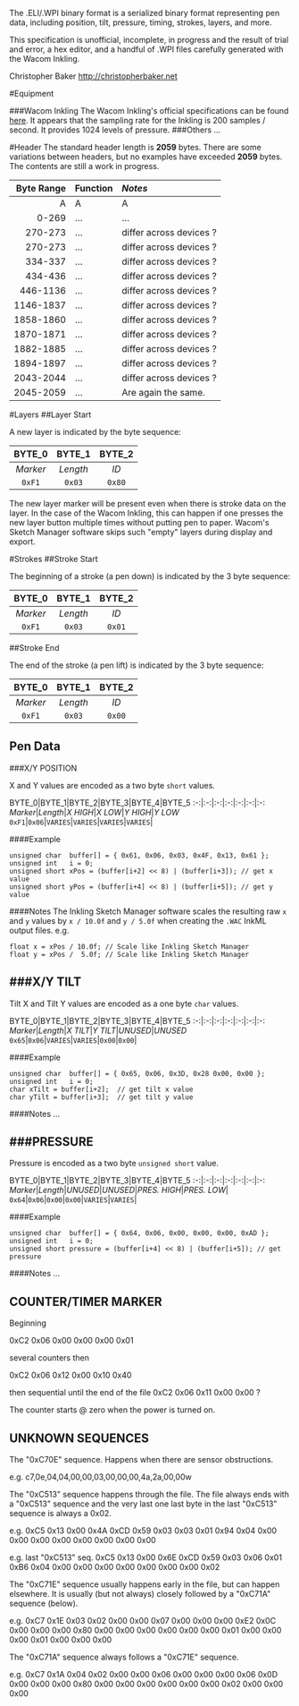 The .ELI/.WPI binary format is a serialized binary format representing pen data, including position, tilt, pressure, timing, strokes, layers, and more.

This specification is unofficial, incomplete, in progress and the result of trial and error, a hex editor, and a handful of .WPI files carefully generated with the Wacom Inkling.

Christopher Baker <http://christopherbaker.net>

#Equipment

###Wacom Inkling
The Wacom Inkling's official specifications can be found [here](http://www.wacom.com/en/Products/Inkling/Inkling-Technical-Specifics.aspx).  It appears that the sampling rate for the Inkling is 200 samples / second.  It provides 1024 levels of pressure.
###Others
…

#Header
The standard header length is **2059** bytes.  There are some variations between headers, but no examples have exceeded **2059** bytes.  The contents are still a work in progress.

|Byte Range|Function|_Notes_|
|-:|:-|:-|
|A|A|A|
|0-269|…|…|
|270-273|…|differ across devices ?|
|270-273|…|differ across devices ?|
|334-337|…|differ across devices ?|
|434-436|…|differ across devices ?|
|446-1136|…|differ across devices ?|
|1146-1837|…|differ across devices ?|
|1858-1860|…|differ across devices ?|
|1870-1871|…|differ across devices ?|
|1882-1885|…|differ across devices ?|
|1894-1897|…|differ across devices ?|
|2043-2044|…|differ across devices ?|
|2045-2059|…|Are again the same.|

#Layers
##Layer Start

A new layer is indicated by the byte sequence:


BYTE_0|BYTE_1|BYTE_2
:-:|:-:|:-:
*Marker*|*Length*|*ID*
`0xF1`|`0x03`|`0x80`


The new layer marker will be present even when there is stroke data on the layer.  In the case of the Wacom Inkling, this can happen if one presses the new layer button multiple times without putting pen to paper.  Wacom's Sketch Manager software skips such "empty" layers during display and export.

#Strokes
##Stroke Start

The beginning of a stroke (a pen down) is indicated by the 3 byte sequence:

BYTE_0|BYTE_1|BYTE_2
:-:|:-:|:-:
*Marker*|*Length*|*ID*
`0xF1`|`0x03`|`0x01`

##Stroke End

The end of the stroke (a pen lift) is indicated by the 3 byte sequence:

BYTE_0|BYTE_1|BYTE_2
:-:|:-:|:-:
*Marker*|*Length*|*ID*
`0xF1`|`0x03`|`0x00`

Pen Data
--------

###X/Y POSITION

X and Y values are encoded as a two byte `short` values.

BYTE_0|BYTE_1|BYTE_2|BYTE_3|BYTE_4|BYTE_5
:-:|:-:|:-:|:-:|:-:|:-:|:-:
*Marker*|*Length*|*X HIGH*|*X LOW*|*Y HIGH*|*Y LOW*
`0xF1`|`0x06`|`VARIES`|`VARIES`|`VARIES`|`VARIES`|

####Example

```
unsigned char  buffer[] = { 0x61, 0x06, 0x03, 0x4F, 0x13, 0x61 };
unsigned int   i = 0;
unsigned short xPos = (buffer[i+2] << 8) | (buffer[i+3]); // get x value
unsigned short yPos = (buffer[i+4] << 8) | (buffer[i+5]); // get y value

```

####Notes
The Inkling Sketch Manager software scales the resulting raw `x` and `y` values by `x / 10.0f` and `y / 5.0f` when creating the `.WAC` InkML output files. e.g.

```
float x = xPos / 10.0f; // Scale like Inkling Sketch Manager
float y = xPos /  5.0f; // Scale like Inkling Sketch Manager
```

###X/Y TILT
----

Tilt X and Tilt Y values are encoded as a one byte `char` values.

BYTE_0|BYTE_1|BYTE_2|BYTE_3|BYTE_4|BYTE_5
:-:|:-:|:-:|:-:|:-:|:-:|:-:
*Marker*|*Length*|*X TILT*|*Y TILT*|*UNUSED*|*UNUSED*
`0x65`|`0x06`|`VARIES`|`VARIES`|`0x00`|`0x00`|

####Example

```
unsigned char  buffer[] = { 0x65, 0x06, 0x3D, 0x28 0x00, 0x00 };
unsigned int   i = 0;
char xTilt = buffer[i+2];  // get tilt x value
char yTilt = buffer[i+3];  // get tilt y value

```

####Notes
...


###PRESSURE
----

Pressure is encoded as a two byte `unsigned short` value.

BYTE_0|BYTE_1|BYTE_2|BYTE_3|BYTE_4|BYTE_5
:-:|:-:|:-:|:-:|:-:|:-:|:-:
*Marker*|*Length*|*UNUSED*|*UNUSED*|*PRES. HIGH*|*PRES. LOW*|
`0x64`|`0x06`|`0x00`|`0x00`|`VARIES`|`VARIES`|

####Example

```
unsigned char  buffer[] = { 0x64, 0x06, 0x00, 0x00, 0x00, 0xAD };
unsigned int   i = 0;
unsigned short pressure = (buffer[i+4] << 8) | (buffer[i+5]); // get pressure 
```

####Notes
...


COUNTER/TIMER MARKER
--------------------

Beginning

0xC2 0x06 0x00 0x00 0x00 0x01

several counters then

0xC2 0x06 0x12 0x00 0x10 0x40

then sequential until the end of the file
0xC2 0x06 0x11 0x00 0x00 ?

The counter starts @ zero when the power is turned on.



UNKNOWN SEQUENCES
--------------------

The "0xC70E" sequence.  Happens when there are sensor obstructions.

e.g.
c7,0e,04,04,00,00,03,00,00,00,4a,2a,00,00w

The "0xC513" sequence happens through the file.  The file always ends with a "0xC513" sequence and the very last one last byte in the last "0xC513" sequence is always a 0x02.

e.g.
0xC5 0x13 0x00 0x4A 0xCD 0x59 0x03 0x03 0x01 0x94 0x04 0x00 0x00 0x00 0x00 0x00 0x00 0x00 0x00

e.g. last "0xC513" seq.
0xC5 0x13 0x00 0x6E 0xCD 0x59 0x03 0x06 0x01 0xB6 0x04 0x00 0x00 0x00 0x00 0x00 0x00 0x00 0x02

The "0xC71E" sequence usually happens early in the file, but can happen elsewhere.  It is usually (but not always) closely followed by a "0xC71A" sequence (below).

e.g.
0xC7 0x1E 0x03 0x02 0x00 0x00 0x07 0x00 0x00 0x00 0xE2 0x0C 0x00 0x00 0x00 0x80 0x00 0x00 0x00 0x00 0x00 0x00 0x01 0x00 0x00 0x00 0x01 0x00 0x00 0x00

The "0xC71A" sequence always follows a "0xC71E" sequence.

e.g.
0xC7 0x1A 0x04 0x02 0x00 0x00 0x06 0x00 0x00 0x00 0x06 0x0D 0x00 0x00 0x00 0x80 0x00 0x00 0x00 0x00 0x00 0x00 0x02 0x00 0x00 0x00



